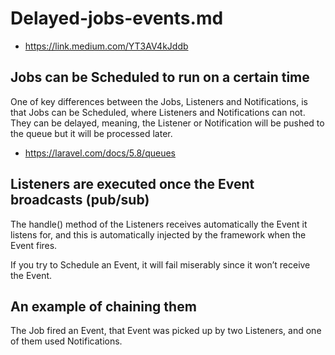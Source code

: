 # Delayed-jobs-events.md

*  https://link.medium.com/YT3AV4kJddb

## Jobs can be Scheduled to run on a certain time 
One of key differences between the Jobs, Listeners and Notifications, is that Jobs can be Scheduled, where Listeners and Notifications can not. They can be delayed, meaning, the Listener or Notification will be pushed to the queue but it will be processed later.
* https://laravel.com/docs/5.8/queues 

## Listeners are executed once the Event broadcasts (pub/sub) 

The handle() method of the Listeners receives automatically the Event it listens for, and this is automatically injected by the framework when the Event fires.

If you try to Schedule an Event, it will fail miserably since it won’t receive the Event.

## An example of chaining them 

The Job fired an Event, that Event was picked up by two Listeners, and one of them used Notifications. 
